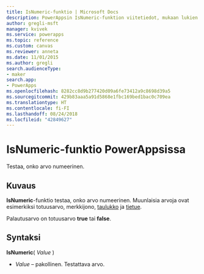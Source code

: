 ```yaml
---
title: IsNumeric-funktio | Microsoft Docs
description: PowerAppsin IsNumeric-funktion viitetiedot, mukaan lukien syntaksi ja joitakin esimerkkejä
author: gregli-msft
manager: kvivek
ms.service: powerapps
ms.topic: reference
ms.custom: canvas
ms.reviewer: anneta
ms.date: 11/01/2015
ms.author: gregli
search.audienceType:
- maker
search.app:
- PowerApps
ms.openlocfilehash: 8282cc8d9b277420d09a6fe73412a9c8698d39a5
ms.sourcegitcommit: 429b83aaa5a91d5868e1fbc169bed1bac0c709ea
ms.translationtype: HT
ms.contentlocale: fi-FI
ms.lasthandoff: 08/24/2018
ms.locfileid: "42849627"
---
```

# <a name="isnumeric-function-in-powerapps"></a>IsNumeric-funktio PowerAppsissa
Testaa, onko arvo numeerinen.

## <a name="description"></a>Kuvaus
**IsNumeric**-funktio testaa, onko arvo numeerinen.  Muunlaisia arvoja ovat esimerkiksi totuusarvo, merkkijono, [taulukko](../working-with-tables.md) ja [tietue](../working-with-tables.md#records).

Palautusarvo on totuusarvo **true** tai **false**.

## <a name="syntax"></a>Syntaksi
**IsNumeric**( *Value* )

* *Value* – pakollinen. Testattava arvo.

